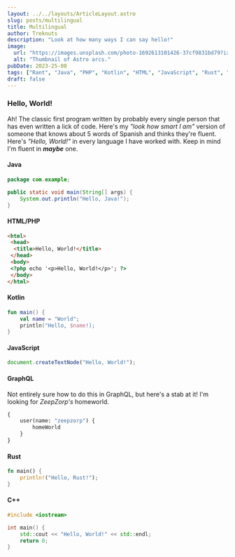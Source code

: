 ```yaml
---
layout: ../../layouts/ArticleLayout.astro
slug: posts/multilingual
title: Multilingual
author: Treknuts
description: "Look at how many ways I can say hello!"
image:
  url: "https://images.unsplash.com/photo-1692613101426-37cf9831bd79?ixlib=rb-4.0.3&ixid=M3wxMjA3fDB8MHxwaG90by1wYWdlfHx8fGVufDB8fHx8fA%3D%3D&auto=format&fit=crop&w=1974&q=80"
  alt: "Thumbnail of Astro arcs."
pubDate: 2023-25-08
tags: ["Rant", "Java", "PHP", "Kotlin", "HTML", "JavaScript", "Rust", "C++"]
draft: false
---
```


### Hello, World!

Ah! The classic first program written by probably every single person that has even written a lick of code. Here's my *"look how smart I am"* version of someone that knows about 5 words of Spanish and thinks they're fluent. Here's *"Hello, World!"* in every language I have worked with. Keep in mind I'm fluent in ***maybe*** one.

#### Java
```java
package com.example;

public static void main(String[] args) {
    System.out.println("Hello, Java!");
}
```

#### HTML/PHP
```html
<html>
 <head>
  <title>Hello, World!</title>
 </head>
 <body>
 <?php echo '<p>Hello, World!</p>'; ?> 
 </body>
</html>
```

#### Kotlin
```kotlin
fun main() {
    val name = "World";
    println("Hello, $name!);
}
```

#### JavaScript

```javascript
document.createTextNode("Hello, World!");
```

#### GraphQL
Not entirely sure how to do this in GraphQL, but here's a stab at it! I'm looking for *ZeepZorp's* homeworld.

```graphql
{
    user(name: "zeepzorp") {
        homeWorld
    }
}
```

#### Rust
```rust
fn main() {
    println!("Hello, Rust!");
}
```

#### C++
```cpp
#include <iostream>

int main() {
    std::cout << "Hello, World!" << std::endl;
    return 0;
}
```
